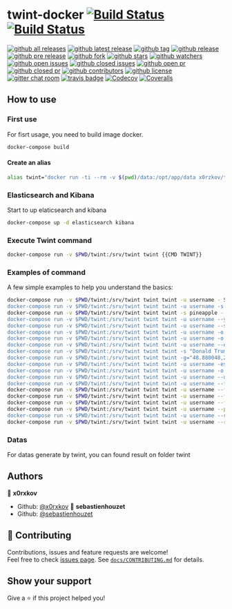 # twint-docker [![Build Status](https://travis-ci.com/x0rzkov/twint-docker.svg?branch=alpine)](https://travis-ci.com/x0rzkov/twint-docker) [![Build Status](https://cloud.drone.io/api/badges/x0rzkov/twint-docker/status.svg?ref=refs/heads/alpine)](https://cloud.drone.io/x0rzkov/twint-docker)

[![github all releases](https://img.shields.io/github/downloads/x0rzkov/twint-docker/total.svg)](https://github.com/x0rzkov/twint-docker) [![github latest release](https://img.shields.io/github/downloads/x0rzkov/twint-docker/latest/total.svg)](https://github.com/x0rzkov/twint-docker) [![github tag](https://img.shields.io/github/tag/x0rzkov/twint-docker.svg)](https://github.com/x0rzkov/twint-docker) [![github release](https://img.shields.io/github/release/x0rzkov/twint-docker.svg)](https://github.com/x0rzkov/twint-docker) [![github pre release](https://img.shields.io/github/release/x0rzkov/twint-docker/all.svg)](https://github.com/x0rzkov/twint-docker) [![github fork](https://img.shields.io/github/forks/x0rzkov/twint-docker.svg?style=social&label=Fork)](https://github.com/x0rzkov/twint-docker) [![github stars](https://img.shields.io/github/stars/x0rzkov/twint-docker.svg?style=social&label=Star)](https://github.com/x0rzkov/twint-docker) [![github watchers](https://img.shields.io/github/watchers/x0rzkov/twint-docker.svg?style=social&label=Watch)](https://github.com/x0rzkov/twint-docker) [![github open issues](https://img.shields.io/github/issues/x0rzkov/twint-docker.svg)](https://github.com/x0rzkov/twint-docker) [![github closed issues](https://img.shields.io/github/issues-closed/x0rzkov/twint-docker.svg)](https://github.com/x0rzkov/twint-docker) [![github open pr](https://img.shields.io/github/issues-pr/x0rzkov/twint-docker.svg)](https://github.com/x0rzkov/twint-docker) [![github closed pr](https://img.shields.io/github/issues-pr-closed/x0rzkov/twint-docker.svg)](https://github.com/x0rzkov/twint-docker) [![github contributors](https://img.shields.io/github/contributors/x0rzkov/twint-docker.svg)](https://github.com/x0rzkov/twint-docker) [![github license](https://img.shields.io/github/license/x0rzkov/twint-docker.svg)](https://github.com/x0rzkov/twint-docker) [![gitter chat room](https://badges.gitter.im/x0rzkov/twint-docker.svg)](https://gitter.im/x0rzkov/twint-docker) [![travis badge](https://img.shields.io/travis/x0rzkov/twint-docker.svg)](https://travis-ci.com/x0rzkov/twint-docker) [![Codecov](https://img.shields.io/codecov/c/github/x0rzkov/twint-docker.svg)](https://codecov.io/gh/x0rzkov/twint-docker) [![Coveralls](https://img.shields.io/coveralls/x0rzkov/twint-docker.svg)](https://coveralls.io/github/x0rzkov/twint-docker)

## How to use

### First use

For fisrt usage, you need to build image docker.

``` bash
docker-compose build
```

#### Create an alias
``` bash
alias twint="docker run -ti --rm -v $(pwd)/data:/opt/app/data x0rzkov/twint:latest-alpine"
```               

### Elasticsearch and Kibana

Start to up elaticsearch and kibana

``` bash
docker-compose up -d elasticsearch kibana
```

### Execute Twint command

``` bash
docker-compose run -v $PWD/twint:/srv/twint twint {{CMD TWINT}}
```

### Examples of command

A few simple examples to help you understand the basics:

``` bash
docker-compose run -v $PWD/twint:/srv/twint twint twint -u username - Scrape all the Tweets from user's timeline.
docker-compose run -v $PWD/twint:/srv/twint twint twint -u username -s pineapple - Scrape all Tweets from the user's timeline containing pineapple.
docker-compose run -v $PWD/twint:/srv/twint twint twint -s pineapple - Collect every Tweet containing pineapple from everyone's Tweets.
docker-compose run -v $PWD/twint:/srv/twint twint twint -u username --year 2014 - Collect Tweets that were tweeted before 2014.
docker-compose run -v $PWD/twint:/srv/twint twint twint -u username --since 2015-12-20 - Collect Tweets that were tweeted since 2015-12-20.
docker-compose run -v $PWD/twint:/srv/twint twint twint -u username -o file.txt - Scrape Tweets and save to file.txt.
docker-compose run -v $PWD/twint:/srv/twint twint twint -u username -o file.csv --csv - Scrape Tweets and save as a csv file.
docker-compose run -v $PWD/twint:/srv/twint twint twint -u username --email --phone - Show Tweets that might have phone numbers or email addresses.
docker-compose run -v $PWD/twint:/srv/twint twint twint -s "Donald Trump" --verified - Display Tweets by verified users that Tweeted about Donald Trump.
docker-compose run -v $PWD/twint:/srv/twint twint twint -g="48.880048,2.385939,1km" -o file.csv --csv - Scrape Tweets from a radius of 1km around a place in Paris and export them docker-compose run -v $PWD/twint:/srv/twint twint to a csv file.
docker-compose run -v $PWD/twint:/srv/twint twint twint -u username -es localhost:9200 - Output Tweets to Elasticsearch
docker-compose run -v $PWD/twint:/srv/twint twint twint -u username -o file.json --json - Scrape Tweets and save as a json file.
docker-compose run -v $PWD/twint:/srv/twint twint twint -u username --database tweets.db - Save Tweets to a SQLite database.
docker-compose run -v $PWD/twint:/srv/twint twint twint -u username --followers - Scrape a Twitter user's followers.
docker-compose run -v $PWD/twint:/srv/twint twint twint -u username --following - Scrape who a Twitter user follows.
docker-compose run -v $PWD/twint:/srv/twint twint twint -u username --favorites - Collect all the Tweets a user has favorited.
docker-compose run -v $PWD/twint:/srv/twint twint twint -u username --following --user-full - Collect full user information a person follows
docker-compose run -v $PWD/twint:/srv/twint twint twint -u username --profile-full - Use a slow, but effective method to gather Tweets from a user's profile (Gathers ~3200 Tweets, docker-compose run -v $PWD/twint:/srv/twint twint Including Retweets).
docker-compose run -v $PWD/twint:/srv/twint twint twint -u username --retweets - Use a quick method to gather the last 900 Tweets (that includes retweets) from a user's profile.
docker-compose run -v $PWD/twint:/srv/twint twint twint -u username --resume 10940389583058 - Resume a search starting from the specified Tweet ID.
```

### Datas

For datas generate by twint, you can found result on folder twint

## Authors

👤 **x0rxkov**
* Github: [@x0rxkov](https://github.com/x0rxkov)
👤 **sebastienhouzet**
* Github: [@sebastienhouzet](https://github.com/sebastienhouzet)

## 🤝 Contributing

Contributions, issues and feature requests are welcome!<br />Feel free to check [issues page](https://github.com/x0rzkov/twint-docker/issues).
See [`docs/CONTRIBUTING.md`](https://github.com/x0rzkov/twint-dockers/blob/master/docs/CONTRIBUTING.md) for details.

## Show your support

Give a ⭐️ if this project helped you!

